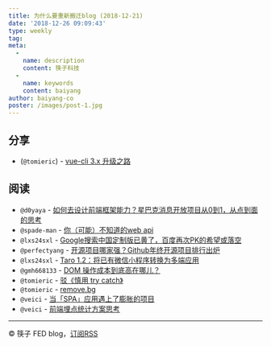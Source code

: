 ```yaml
---
title: 为什么要重新搬迁blog (2018-12-21)
date: '2018-12-26 09:09:43'
type: weekly
tag:
meta:
  -
    name: description
    content: 筷子科技
  -
    name: keywords
    content: baiyang
author: baiyang-co
poster: /images/post-1.jpg
---
```


## 分享

* (`@tomieric`) - [vue-cli 3.x 升级之路](/post/vue-cli-3-x-upgrade.md)

## 阅读

* `@d0yaya` - [如何去设计前端框架能力？星巴克消息开放项目从0到1，从点到面的思考](https://mp.weixin.qq.com/s/HuNH2pyW_bYaYLc5R8L0dQ)
* `@spade-man` - [你（可能）不知道的web api](https://mp.weixin.qq.com/s/YarpSXvLMoBGtWMMYVJOEQ)
* `@lxs24sxl` - [Google搜索中国定制版已黄了，百度再次PK的希望或落空](https://mp.weixin.qq.com/s/9RheC84OqwLZAKTd9xrAug)
* `@perfectyang` - [开源项目哪家强？Github年终开源项目排行出炉](https://mp.weixin.qq.com/s/wgAwWycg85hau16sj98cMg)
* `@lxs24sxl` - [Taro 1.2：将已有微信小程序转换为多端应用](https://mp.weixin.qq.com/s/mFHNGcy549x1DNFxwn8Khg)
* `@gmh668133` - [DOM 操作成本到底高在哪儿？](https://mp.weixin.qq.com/s/ZbomqqX16DYmFHB0lAQG0g)
* `@tomieric` - [驳《慎用 try catch》](https://juejin.im/post/5c199882f265da617464c745)
* `@tomieric` - [remove.bg](https://www.remove.bg/?from=groupmessage&isappinstalled=0)
* `@veici` - [当「SPA」应用遇上了膨胀的项目](https://juejin.im/post/5c18b5f15188252dcb31072a)
* `@veici` - [前端埋点统计方案思考](https://juejin.im/post/5c178aaaf265da6147702108)

---
&copy; 筷子 FED blog，[订阅RSS](https://baiyang-co.github.io/blog/rss.xml)
